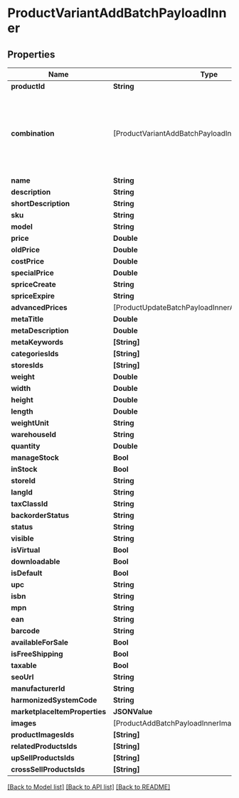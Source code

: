 # ProductVariantAddBatchPayloadInner

## Properties
Name | Type | Description | Notes
------------ | ------------- | ------------- | -------------
**productId** | **String** |  | 
**combination** | [ProductVariantAddBatchPayloadInnerCombinationInner] | A unique combination that contains an array of options and their values, which form a variation. | 
**name** | **String** |  | [optional] 
**description** | **String** |  | [optional] 
**shortDescription** | **String** |  | [optional] 
**sku** | **String** |  | 
**model** | **String** |  | [optional] 
**price** | **Double** |  | [optional] 
**oldPrice** | **Double** |  | [optional] 
**costPrice** | **Double** |  | [optional] 
**specialPrice** | **Double** |  | [optional] 
**spriceCreate** | **String** |  | [optional] 
**spriceExpire** | **String** |  | [optional] 
**advancedPrices** | [ProductUpdateBatchPayloadInnerAdvancedPricesInner] |  | [optional] 
**metaTitle** | **Double** |  | [optional] 
**metaDescription** | **Double** |  | [optional] 
**metaKeywords** | **[String]** |  | [optional] 
**categoriesIds** | **[String]** |  | [optional] 
**storesIds** | **[String]** |  | [optional] 
**weight** | **Double** |  | [optional] 
**width** | **Double** |  | [optional] 
**height** | **Double** |  | [optional] 
**length** | **Double** |  | [optional] 
**weightUnit** | **String** |  | [optional] 
**warehouseId** | **String** |  | [optional] 
**quantity** | **Double** |  | [optional] 
**manageStock** | **Bool** |  | [optional] 
**inStock** | **Bool** |  | [optional] 
**storeId** | **String** |  | [optional] 
**langId** | **String** |  | [optional] 
**taxClassId** | **String** |  | [optional] 
**backorderStatus** | **String** |  | [optional] 
**status** | **String** |  | [optional] 
**visible** | **String** |  | [optional] 
**isVirtual** | **Bool** |  | [optional] 
**downloadable** | **Bool** |  | [optional] 
**isDefault** | **Bool** |  | [optional] 
**upc** | **String** |  | [optional] 
**isbn** | **String** |  | [optional] 
**mpn** | **String** |  | [optional] 
**ean** | **String** |  | [optional] 
**barcode** | **String** |  | [optional] 
**availableForSale** | **Bool** |  | [optional] 
**isFreeShipping** | **Bool** |  | [optional] 
**taxable** | **Bool** |  | [optional] 
**seoUrl** | **String** |  | [optional] 
**manufacturerId** | **String** |  | [optional] 
**harmonizedSystemCode** | **String** |  | [optional] 
**marketplaceItemProperties** | **JSONValue** |  | [optional] 
**images** | [ProductAddBatchPayloadInnerImagesInner] |  | [optional] 
**productImagesIds** | **[String]** |  | [optional] 
**relatedProductsIds** | **[String]** |  | [optional] 
**upSellProductsIds** | **[String]** |  | [optional] 
**crossSellProductsIds** | **[String]** |  | [optional] 

[[Back to Model list]](../README.md#documentation-for-models) [[Back to API list]](../README.md#documentation-for-api-endpoints) [[Back to README]](../README.md)


